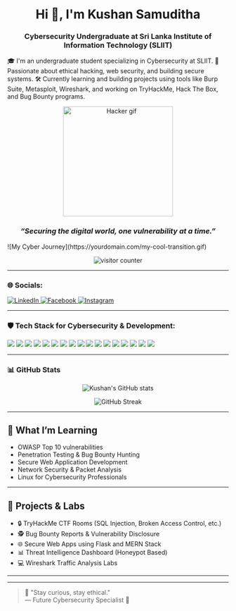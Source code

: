 
<h1 align="center">Hi 👋, I'm Kushan Samuditha</h1>
<h3 align="center">Cybersecurity Undergraduate at Sri Lanka Institute of Information Technology (SLIIT)</h3>
🎓 I'm an undergraduate student specializing in Cybersecurity at SLIIT.  
🔐 Passionate about ethical hacking, web security, and building secure systems.  
🛠️ Currently learning and building projects using tools like Burp Suite, Metasploit, Wireshark, and working on TryHackMe, Hack The Box, and Bug Bounty programs.  


<p align="center">
  <img src="https://i.pinimg.com/originals/b1/10/4b/b1104bc2d7f8b4e1f08b567cda228d9b.gif" width="250" alt="Hacker gif"/>
</p>

<h3 align="center"><i>“Securing the digital world, one vulnerability at a time.”</i></h3>
![My Cyber Journey](https://yourdomain.com/my-cool-transition.gif)


<p align="center">
  <img src="https://komarev.com/ghpvc/?username=kushan-sliit&label=Visitor%20Count&color=0e75b6&style=flat" alt="visitor counter"/>
</p>

---

### 🌐 Socials:

<p align="left">
  <a href="https://www.linkedin.com/in/your-linkedin" target="_blank">
    <img alt="LinkedIn" src="https://img.shields.io/badge/LinkedIn-blue?style=for-the-badge&logo=linkedin&logoColor=white"/>
  </a>
  <a href="https://www.facebook.com/your-facebook" target="_blank">
    <img alt="Facebook" src="https://img.shields.io/badge/Facebook-1877F2?style=for-the-badge&logo=facebook&logoColor=white"/>
  </a>
  <a href="https://www.instagram.com/your-instagram" target="_blank">
    <img alt="Instagram" src="https://img.shields.io/badge/Instagram-E4405F?style=for-the-badge&logo=instagram&logoColor=white"/>
  </a>
</p>

---

### 🛡️ Tech Stack for Cybersecurity & Development:

<p align="left">
  <img src="https://img.shields.io/badge/Linux-FCC624?style=for-the-badge&logo=linux&logoColor=black"/>
  <img src="https://img.shields.io/badge/Kali Linux-557C94?style=for-the-badge&logo=kalilinux&logoColor=white"/>
  <img src="https://img.shields.io/badge/Burp Suite-FF6F00?style=for-the-badge&logo=burpsuite&logoColor=white"/>
  <img src="https://img.shields.io/badge/Metasploit-0277BD?style=for-the-badge&logo=metasploit&logoColor=white"/>
  <img src="https://img.shields.io/badge/Wireshark-1679AB?style=for-the-badge&logo=wireshark&logoColor=white"/>
  <img src="https://img.shields.io/badge/Nmap-0076A8?style=for-the-badge&logo=nmap&logoColor=white"/>
  <img src="https://img.shields.io/badge/SQLMap-000000?style=for-the-badge&logo=sqlite&logoColor=white"/>
  <img src="https://img.shields.io/badge/TryHackMe-EF3C39?style=for-the-badge&logo=tryhackme&logoColor=white"/>
  <img src="https://img.shields.io/badge/HTML5-E34F26?style=for-the-badge&logo=html5&logoColor=white"/>
  <img src="https://img.shields.io/badge/CSS3-1572B6?style=for-the-badge&logo=css3&logoColor=white"/>
  <img src="https://img.shields.io/badge/JavaScript-F7DF1E?style=for-the-badge&logo=javascript&logoColor=black"/>
  <img src="https://img.shields.io/badge/Python-3776AB?style=for-the-badge&logo=python&logoColor=white"/>
  <img src="https://img.shields.io/badge/Node.js-339933?style=for-the-badge&logo=nodedotjs&logoColor=white"/>
  <img src="https://img.shields.io/badge/React-20232A?style=for-the-badge&logo=react&logoColor=61DAFB"/>
  <img src="https://img.shields.io/badge/MongoDB-47A248?style=for-the-badge&logo=mongodb&logoColor=white"/>
  <img src="https://img.shields.io/badge/Git-F05032?style=for-the-badge&logo=git&logoColor=white"/>
  <img src="https://img.shields.io/badge/GitHub-181717?style=for-the-badge&logo=github&logoColor=white"/>
</p>

---

### 📊 GitHub Stats

<p align="center">
  <img src="https://github-readme-stats.vercel.app/api?username=kushan-sliit&show_icons=true&theme=tokyonight" alt="Kushan's GitHub stats"/>
</p>

<p align="center">
  <img src="https://github-readme-streak-stats.herokuapp.com/?user=kushan-sliit&theme=tokyonight" alt="GitHub Streak"/>
</p>




---

## 🧠 What I’m Learning
- OWASP Top 10 vulnerabilities  
- Penetration Testing & Bug Bounty Hunting  
- Secure Web Application Development  
- Network Security & Packet Analysis  
- Linux for Cybersecurity Professionals  

---

## 🔭 Projects & Labs
- 🔒 TryHackMe CTF Rooms (SQL Injection, Broken Access Control, etc.)
- 🕵️ Bug Bounty Reports & Vulnerability Disclosure
- 🌐 Secure Web Apps using Flask and MERN Stack
- 📊 Threat Intelligence Dashboard (Honeypot Based)
- 💻 Wireshark Traffic Analysis Labs

---

---

> 🔐 "Stay curious, stay ethical."  
> — Future Cybersecurity Specialist 🚀


